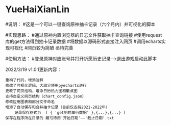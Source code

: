 # YueHaiXianLin
#说明：
#这是一个可以一键查询原神抽卡记录（六个月内）并可视化的脚本


#实现思路：
#通过原神内置浏览器的日志文件获取抽卡查询链接
#使用request库的get方法得到抽卡记录数据
#将数据以源码形式直接注入网页
#调用echarts实现可视化
#网页较为简陋  丞待完善




#使用方法：
#登录原神对应账号并打开祈愿历史记录-->退出游戏启动此脚本


2022/3/19  v1.0.1更新内容：

    重构了代码，增添注释
    修改了可视化逻辑，大部分使用pyecharts进行
    更改了网页结构，增添日历热力图和散点图
    支持自定义网页结构（chart_config.json）
    修改应用图表和部分文件命名
    增添了自动保存和合并抽卡记录（目前仅支持2021-2022年）
        记录保存格式为  [ { 'get到的单行数据' },{...},{...} ]
    保存在程序所在目录的 藏弓待用'开始日期'——'截止日期'.txt
    